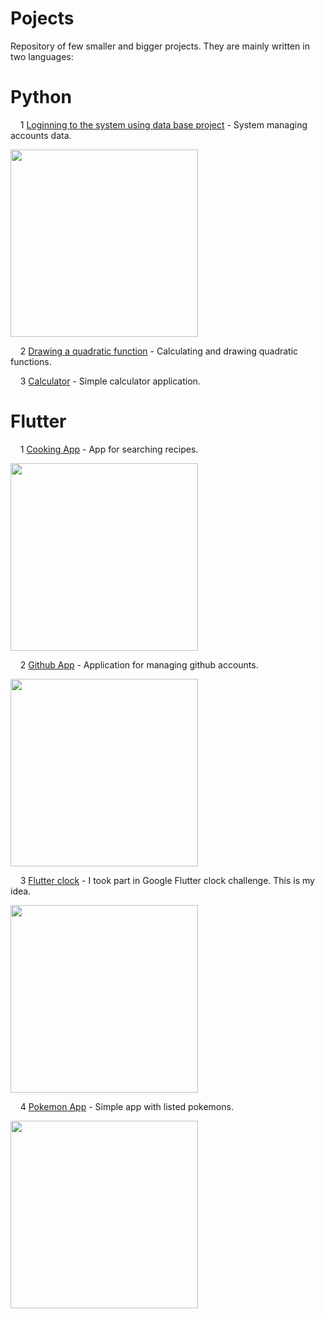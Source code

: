 # Pojects

Repository of few smaller and bigger projects. They are mainly written in two languages:

# Python

&nbsp;&nbsp;&nbsp;&nbsp;1 [Loginning to the system using data base project](https://github.com/Czarczynski/Projects/tree/master/python/Projekt%20logowania%20do%20systemu%20z%20uzyciem%20bazy%20danych)  - System managing accounts data.

<img src="https://github.com/Czarczynski/Projects/blob/master/python/Projekt%20logowania%20do%20systemu%20z%20uzyciem%20bazy%20danych/Gitscreens/user_menu.png" height=300 />

&nbsp;&nbsp;&nbsp;&nbsp;2 [Drawing a quadratic function](https://github.com/Czarczynski/Projects/tree/master/python/Math) - Calculating and drawing quadratic functions.

&nbsp;&nbsp;&nbsp;&nbsp;3 [Calculator](https://github.com/Czarczynski/Projects/tree/master/python/Kalkulator) - Simple calculator application.

# Flutter
&nbsp;&nbsp;&nbsp;&nbsp;1 [Cooking App](https://github.com/Czarczynski/Projects/tree/master/flutter/smart_cooking) - App for searching recipes.

<img src="https://github.com/Czarczynski/Projects/blob/master/flutter/smart_cooking/Gitscreens/dashboard_white.png" height=300 />

&nbsp;&nbsp;&nbsp;&nbsp;2 [Github App](https://github.com/Czarczynski/Projects/tree/master/flutter/github_app) - Application for managing github accounts.

<img src="https://github.com/Czarczynski/Projects/blob/master/flutter/github_app/Gitscreens/1.png" height=300 />

&nbsp;&nbsp;&nbsp;&nbsp;3 [Flutter clock](https://github.com/Czarczynski/Projects/tree/master/flutter/flutter_clock/analog_clock) - I took part in Google Flutter clock challenge. This is my idea.

<img src="https://github.com/Czarczynski/Projects/blob/master/flutter/flutter_clock/analog_clock/Gitscreeens/1.png" height=300 />


&nbsp;&nbsp;&nbsp;&nbsp;4 [Pokemon App](https://github.com/Czarczynski/Projects/tree/master/flutter/pokemon_app) - Simple app with listed pokemons.

<img src="https://github.com/Czarczynski/Projects/blob/master/flutter/pokemon_app/Gitscreens/list_view.png" height=300 />
